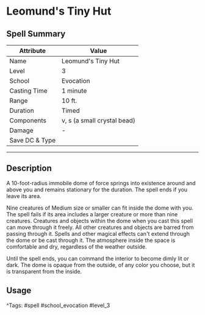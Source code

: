 # Leomund's Tiny Hut

## Spell Summary

| Attribute        | Value                  |
|------------------|------------------------|
| Name             | Leomund's Tiny Hut                 |
| Level            | 3                |
| School           | Evocation          |
| Casting Time     | 1 minute              |
| Range            | 10 ft.            |
| Duration         | Timed             |
| Components       | v, s (a small crystal bead)             |
| Damage           | -               |
| Save DC & Type   |              |

---

## Description

A 10-foot-radius immobile dome of force springs into existence around and above you and remains stationary for the duration. The spell ends if you leave its area.

Nine creatures of Medium size or smaller can fit inside the dome with you. The spell fails if its area includes a larger creature or more than nine creatures. Creatures and objects within the dome when you cast this spell can move through it freely. All other creatures and objects are barred from passing through it. Spells and other magical effects can't extend through the dome or be cast through it. The atmosphere inside the space is comfortable and dry, regardless of the weather outside.

Until the spell ends, you can command the interior to become dimly lit or dark. The dome is opaque from the outside, of any color you choose, but it is transparent from the inside.

## Usage


^Tags: #spell #school_evocation #level_3
